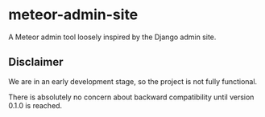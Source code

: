 meteor-admin-site
=================

A Meteor admin tool loosely inspired by the Django admin site.


Disclaimer
----------

We are in an early development stage, so the project is not fully functional.

There is absolutely no concern about backward compatibility until version 0.1.0 is reached.